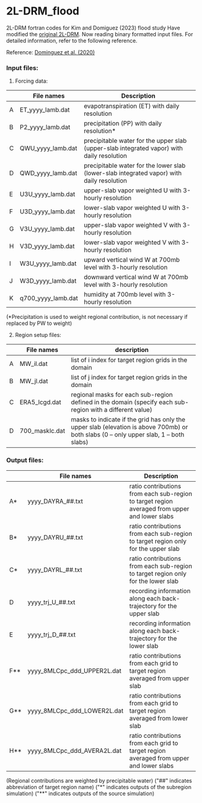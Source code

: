 # 2L-DRM_flood
2L-DRM fortran codes for Kim and Domiguez (2023) flood study
Have modified the [original 2L-DRM](https://github.com/huancui/DRM_2LDRM). Now reading binary formatted input files. For detailed information, refer to the following reference.

Reference: [Dominguez et al. (2020)](https://journals.ametsoc.org/view/journals/hydr/21/1/jhm-d-19-0101.1.xml)

### Input files:
1.	Forcing data:

|  | File names | Description |
| ------ | ------ | ------ |
| A | ET_yyyy_lamb.dat | evapotranspiration (ET) with daily resolution |
| B | P2_yyyy_lamb.dat | precipitation (PP) with daily resolution* |
| C | QWU_yyyy_lamb.dat | precipitable water for the upper slab (upper-slab integrated vapor) with daily resolution | 
| D | QWD_yyyy_lamb.dat | precipitable water for the lower slab (lower-slab integrated vapor) with daily resolution | 
| E | U3U_yyyy_lamb.dat | upper-slab vapor weighted U with 3-hourly resolution |
| F | U3D_yyyy_lamb.dat | lower-slab vapor weighted U with 3-hourly resolution |
| G | V3U_yyyy_lamb.dat | upper-slab vapor weighted V with 3-hourly resolution |
| H | V3D_yyyy_lamb.dat | lower-slab vapor weighted V with 3-hourly resolution |
| I | W3U_yyyy_lamb.dat | upward vertical wind W at 700mb level with 3-hourly resolution |
| J | W3D_yyyy_lamb.dat | downward vertical wind W at 700mb level with 3-hourly resolution |
| K | q700_yyyy_lamb.dat | humidity at 700mb level with 3-hourly resolution |

(*Precipitation is used to weight regional contribution, is not necessary if replaced by PW to weight)

2.	Region setup files:

|  | File names | description |
| ------ | ------ | ------ |
| A | MW_il.dat | list of i index for target region grids in the domain |
| B | MW_jl.dat | list of j index for target region grids in the domain |
| C | ERA5_lcgd.dat | regional masks for each sub-region defined in the domain (specify each sub-region with a different value) |
| D | 700_masklc.dat | masks to indicate if the grid has only the upper slab (elevation is above 700mb) or both slabs (0 – only upper slab, 1 – both slabs) | 


### Output files:

|  | File names | Description |
| ------ | ------ | ------ |
| A* | yyyy_DAYRA_##.txt | ratio contributions from each sub-region to target region averaged from upper and lower slabs | 
| B* | yyyy_DAYRU_##.txt | ratio contributions from each sub-region to target region only for the upper slab |
| C* | yyyy_DAYRL_##.txt | ratio contributions from each sub-region to target region only for the lower slab |
| D | yyyy_trj_U_##.txt | recording information along each back-trajectory for the upper slab |
| E | yyyy_trj_D_##.txt | recording information along each back-trajectory for the lower slab |
| F** | yyyy_8MLCpc_ddd_UPPER2L.dat | ratio contributions from each grid to target region averaged from upper slab | 
| G** | yyyy_8MLCpc_ddd_LOWER2L.dat | ratio contributions from each grid to target region averaged from lower slab | 
| H** | yyyy_8MLCpc_ddd_AVERA2L.dat | ratio contributions from each grid to target region averaged from upper and lower slabs | 

(Regional contributions are weighted by precipitable water)
("##" indicates abbreviation of target region name)
("*" indicates outputs of the subregion simulation)
("**" indicates outputs of the source simulation)

